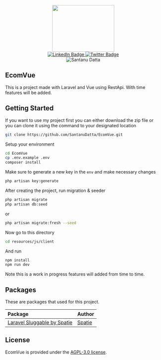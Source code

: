 <div id="header" align="center">
    <img src="https://media.giphy.com/media/v1.Y2lkPTc5MGI3NjExcTl3dWs3eTE5bmpsaGx5a3ZtbGRwYXF6ZmJ4NzV5M2F1NnBobXZvZyZlcD12MV9pbnRlcm5hbF9naWZfYnlfaWQmY3Q9Zw/f3KwliaH4MLtli8z7D/giphy.gif" width="200" height="150">
    <div id="badges">
        <a href="https://www.linkedin.com/in/santanudatta94/">
            <img src="https://img.shields.io/badge/LinkedIn-blue?style=for-the-badge&logo=linkedin&logoColor=white" alt="LinkedIn Badge"/>
        </a>
        <a href="https://twitter.com/SantanuDatta94">
            <img src="https://img.shields.io/badge/Twitter-blue?style=for-the-badge&logo=twitter&logoColor=white" alt="Twitter Badge"/>
        </a>
    </div>
    <img src="https://komarev.com/ghpvc/?username=SantanuDatta&style=flat-square&color=blue" alt="Santanu Datta"/>
</div>

## EcomVue

This is a project made with Laravel and Vue using RestApi. With time features will be added.

## Getting Started

If you want to use my project first you can either download the zip file or you can clone it using the command to your designated location

```bash
git clone https://github.com/SantanuDatta/EcomVue.git
```

Setup your environment

```bash
cd EcomVue
cp .env.example .env
composer install
```

Make sure to generate a new key in the `env` and make necessary changes

```bash
php artisan key:generate
```

After creating the project, run migration & seeder

```bash
php artisan migrate
php artisan db:seed
```

or

```bash
php artisan migrate:fresh --seed
```

Now go to this directory

```bash
cd resources/js/client
```

And run

```bash
npm install
npm run dev
```

Note this is a work in progress features will added from time to time.

## Packages

These are packages that used for this project.

| **Package**                                                                                          | **Author**                                          |
| :-------------------------------------------------------------------------------------------------- | :-------------------------------------------------- |
| [Laravel Sluggable by Spatie](https://github.com/spatie/laravel-sluggable) | [Spatie](https://github.com/spatie) |

## License

EcomVue is provided under the [AGPL-3.0 license](LICENSE).
